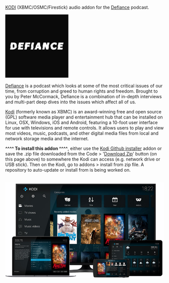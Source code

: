 <a href="https://kodi.tv">KODI<a> (XBMC/OSMC/Firestick) audio addon for the <a href="https://www.defiance.news/">Defiance</a> podcast.<br>

<img src="https://github.com/leopheard/Defiance/blob/master/resources/media/icon.jpg?raw=true" width="200" height="200" alt="Defiance"><br>

<a href="https://www.defiance.news/">Defiance</a> is a podcast which looks at some of the most critical issues of our time, from corruption and greed to human rights and freedom. Brought to you by Peter McCormack, Defiance is a combination of in-depth interviews and multi-part deep dives into the issues which affect all of us.<br>

<a href="https://www.kodi.tv">Kodi</a> (formerly known as XBMC) is an award-winning free and open source (GPL) software media player and entertainment hub that can be installed on Linux, OSX, Windows, iOS and Android, featuring a 10-foot user interface for use with televisions and remote controls. It allows users to play and view most videos, music, podcasts, and other digital media files from local and network storage media and the internet.<br>

<b>^^^^ To install this addon ^^^^</b>, either use the <a href="https://www.tvaddons.co/github-browser-kodi/">Kodi Github installer</a> addon or save the .zip file downloaded from the Code > '<a href="https://github.com/leopheard/defiance/archive/refs/heads/master.zip">Download Zip</a>' button (on this page above) to somewhere the Kodi can access (e.g. network drive or USB stick). Then on the Kodi, go to addons > install from zip file. A repository to auto-update or install from is being worked on.<br>

<br><a href="https://www.kodi.tv"><img src="https://github.com/leopheard/Audio-Podcasts/blob/master/resources/media/about--devices.jpg?raw=true">
